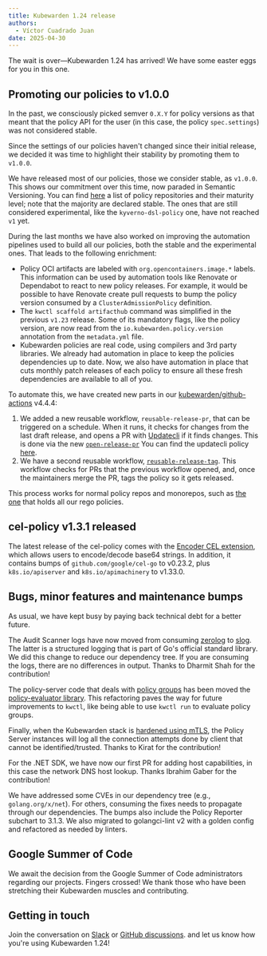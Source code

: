 ```yaml
---
title: Kubewarden 1.24 release
authors:
  - Víctor Cuadrado Juan
date: 2025-04-30
---
```


The wait is over—Kubewarden 1.24 has arrived! We have some easter eggs for you
in this one.

## Promoting our policies to v1.0.0

In the past, we consciously picked semver `0.X.Y` for policy versions as that
meant that the policy API for the user (in this case, the policy
`spec.settings`) was not considered stable.

Since the settings of our policies haven't changed since their initial release,
we decided it was time to highlight their stability by promoting them to `v1.0.0`.

We have released most of our policies, those we consider stable,
as `v1.0.0`. This shows our commitment over this time,
now paraded in Semantic Versioning. You can find
[here](https://github.com/kubewarden/community?tab=readme-ov-file#repositories)
a list of policy repositories and their maturity level; note that the
majority are declared stable. The ones that are still considered experimental,
like the `kyverno-dsl-policy` one, have not reached `v1` yet.

During the last months we have also worked on improving the automation pipelines
used to build all our policies, both the stable and the experimental ones.
That leads to the following enrichment:

- Policy OCI artifacts are labeled with `org.opencontainers.image.*` labels. This
  information can be used by automation tools like Renovate or Dependabot to react
  to new policy releases. For example, it would be possible to have Renovate create
  pull requests to bump the policy version consumed by a `ClusterAdmissionPolicy`
  definition.
- The `kwctl scaffold artifacthub` command was simplified in the previous
  `v1.23` release. Some of its mandatory flags, like the policy version, are now
  read from the `io.kubewarden.policy.version` annotation from the `metadata.yml`
  file.
- Kubewarden policies are real code, using compilers and 3rd party libraries. We already
  had automation in place to keep the policies dependencies up to date. Now, we also
  have automation in place that cuts monthly patch releases of each policy to ensure
  all these fresh dependencies are available to all of you.  

To automate this, we have created new parts in our
[kubewarden/github-actions](https://github.com/kubewarden/github-actions)
v4.4.4:

1. We added a new reusable workflow, `reusable-release-pr`, that can be
   triggered on a schedule. When it runs, it checks for changes from the last
   draft release, and opens a PR with [Updatecli](updatecli.io) if it finds changes. This is done
   via the new
   [`open-release-pr`](https://github.com/kubewarden/github-actions/blob/main/.github/workflows/reusable-release-pr.yml)
   You can find the updatecli policy
   [here](https://github.com/kubewarden/automation/tree/main/updatecli).
2. We have a second reusable workflow,
   [`reusable-release-tag`](https://github.com/kubewarden/github-actions/blob/main/.github/workflows/reusable-release-tag.yml).
   This workflow checks for PRs that the previous workflow opened, and, once the
   maintainers merge the PR, tags the policy so it gets released.

This process works for normal policy repos and monorepos, such as
[the one](https://github.com/kubewarden/rego-policies-library) that holds all our
rego policies.

## cel-policy v1.3.1 released

The latest release of the cel-policy comes with the [Encoder CEL
extension](https://pkg.go.dev/github.com/google/cel-go/ext#Encoders), which
allows users to encode/decode base64 strings. In addition, it contains bumps of
`github.com/google/cel-go` to v0.23.2, plus `k8s.io/apiserver` and
`k8s.io/apimachinery` to v1.33.0.

## Bugs, minor features and maintenance bumps

As usual, we have kept busy by paying back technical debt for a better future.

The Audit Scanner logs have now moved from consuming [zerolog](https://github.com/rs/zerolog) to
[slog](https://pkg.go.dev/log/slog). The latter is a structured logging
that is part of Go's official standard library. We did this change to
reduce our dependency tree.
If you are consuming the logs, there are no differences in output.
Thanks to Dharmit Shah for the contribution!

The policy-server code that deals with [policy groups](https://docs.kubewarden.io/howtos/policy-groups) has been moved the
[policy-evaluator library](https://github.com/kubewarden/policy-evaluator/).
This refactoring paves the way for future improvements to `kwctl`, like being able
to use `kwctl run` to evaluate policy groups.

Finally, when the Kubewarden stack is [hardened using mTLS](https://docs.kubewarden.io/reference/security-hardening/webhooks-hardening#require-the-kubernetes-api-server-to-authenticate-to-the-webhook), the Policy Server instances will
log all the connection attempts done by client that cannot be identified/trusted.
Thanks to Kirat for the contribution!

For the .NET SDK, we have now our first PR for adding host capabilities, in
this case the network DNS host lookup. Thanks Ibrahim Gaber for the
contribution!

We have addressed some CVEs in our dependency tree (e.g., `golang.org/x/net`).
For others, consuming the fixes needs to propagate through our dependencies.
The bumps also include the Policy Reporter subchart to 3.1.3. We also migrated
to golangci-lint v2 with a golden config and refactored as needed by linters.

## Google Summer of Code

We await the decision from the Google Summer of Code administrators regarding
our projects. Fingers crossed! We thank those who have been
stretching their Kubewarden muscles and contributing.

## Getting in touch

Join the conversation on
[Slack](https://kubernetes.slack.com/?redir=%2Fmessages%2Fkubewarden)
or
[GitHub discussions](https://github.com/orgs/kubewarden/discussions).
and let us know how you're using Kubewarden 1.24!

